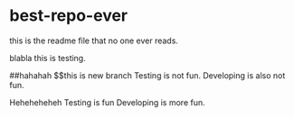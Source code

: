 # best-repo-ever

this is the readme file that no one ever reads.


blabla this is testing.

##hahahah
$$this is new branch
Testing is not fun.
Developing is also not fun.


Heheheheheh
Testing is fun
Developing is more fun.

